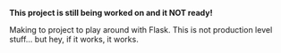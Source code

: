**This project is still being worked on and it NOT ready!**

Making to project to play around with Flask. 
This is not production level stuff... but hey, if it works, it works.